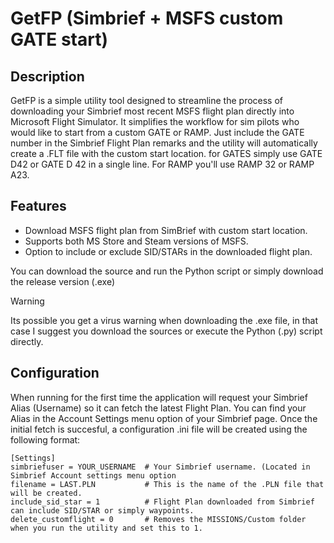 # GetFP (Simbrief + MSFS custom GATE start) 

## Description
GetFP is a simple utility tool designed to streamline the process of downloading your Simbrief most recent MSFS flight plan directly into Microsoft Flight Simulator. It simplifies the workflow for sim pilots who would like to start from a custom GATE or RAMP. Just include the GATE number in the Simbrief Flight Plan remarks and the utility will automatically create a .FLT file with the custom start location. for GATES simply use GATE D42 or GATE D 42 in a single line. For RAMP you'll use RAMP 32 or RAMP A23. 

## Features
- Download MSFS flight plan from SimBrief with custom start location.
- Supports both MS Store and Steam versions of MSFS.
- Option to include or exclude SID/STARs in the downloaded flight plan.

You can download the source and run the Python script or simply download the release version (.exe)

> [!WARNING]
> Its possible you get a virus warning when downloading the .exe file, in that case I suggest you download the sources or execute the Python (.py) script directly.

## Configuration
When running for the first time the application will request your Simbrief Alias (Username) so it can fetch the latest Flight Plan. You can find your Alias in the Account Settings menu option of your Simbrief page. Once the initial fetch is succesful, a configuration .ini file will be created using the following format:

```
[Settings]
simbriefuser = YOUR_USERNAME  # Your Simbrief username. (Located in Simbrief Account settings menu option 
filename = LAST.PLN           # This is the name of the .PLN file that will be created.
include_sid_star = 1          # Flight Plan downloaded from Simbrief can include SID/STAR or simply waypoints. 
delete_customflight = 0       # Removes the MISSIONS/Custom folder when you run the utility and set this to 1.
```

